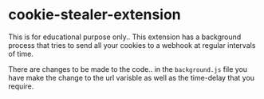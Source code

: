 # cookie-stealer-extension
This is for educational purpose only.. This extension has a background process that tries to send all your cookies to a webhook at regular intervals of time.

There are changes to be made to the code.. in the ```background.js``` file you have make the change to the url varisble as well as the time-delay that you require. 
